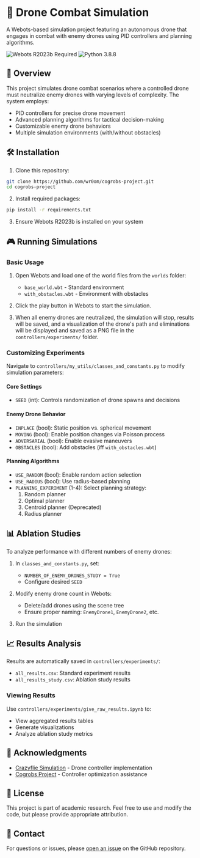 # 🚁 Drone Combat Simulation

A Webots-based simulation project featuring an autonomous drone that engages in combat with enemy drones using PID controllers and planning algorithms.

![Webots R2023b Required](https://img.shields.io/badge/Webots-R2023b-blue)
![Python 3.8.8](https://img.shields.io/badge/Python-3.8.8-green)

## 🎯 Overview

This project simulates drone combat scenarios where a controlled drone must neutralize enemy drones with varying levels of complexity. The system employs:
- PID controllers for precise drone movement
- Advanced planning algorithms for tactical decision-making
- Customizable enemy drone behaviors
- Multiple simulation environments (with/without obstacles)

## 🛠️ Installation

1. Clone this repository:
```bash
git clone https://github.com/wr0om/cogrobs-project.git
cd cogrobs-project
```

2. Install required packages:
```bash
pip install -r requirements.txt
```

3. Ensure Webots R2023b is installed on your system

## 🎮 Running Simulations

### Basic Usage
1. Open Webots and load one of the world files from the `worlds` folder:
   - `base_world.wbt` - Standard environment
   - `with_obstacles.wbt` - Environment with obstacles

2. Click the play button in Webots to start the simulation.
3. When all enemy drones are neutralized, the simulation will stop, results will be saved, and a visualization of the drone's path and eliminations will be displayed and saved as a PNG file in the `controllers/experiments/` folder.

### Customizing Experiments

Navigate to `controllers/my_utils/classes_and_constants.py` to modify simulation parameters:

#### Core Settings
- `SEED` (int): Controls randomization of drone spawns and decisions

#### Enemy Drone Behavior
- `INPLACE` (bool): Static position vs. spherical movement
- `MOVING` (bool): Enable position changes via Poisson process
- `ADVERSARIAL` (bool): Enable evasive maneuvers
- `OBSTACLES` (bool): Add obstacles (iff `with_obstacles.wbt`)

#### Planning Algorithms
- `USE_RANDOM` (bool): Enable random action selection
- `USE_RADIUS` (bool): Use radius-based planning
- `PLANNING_EXPERIMENT` (1-4): Select planning strategy:
  1. Random planner
  2. Optimal planner
  3. Centroid planner (Deprecated)
  4. Radius planner

## 📊 Ablation Studies

To analyze performance with different numbers of enemy drones:

1. In `classes_and_constants.py`, set:
   - `NUMBER_OF_ENEMY_DRONES_STUDY = True`
   - Configure desired `SEED`

2. Modify enemy drone count in Webots:
   - Delete/add drones using the scene tree
   - Ensure proper naming: `EnemyDrone1`, `EnemyDrone2`, etc.

3. Run the simulation

## 📈 Results Analysis

Results are automatically saved in `controllers/experiments/`:
- `all_results.csv`: Standard experiment results
- `all_results_study.csv`: Ablation study results

### Viewing Results
Use `controllers/experiments/give_raw_results.ipynb` to:
- View aggregated results tables
- Generate visualizations
- Analyze ablation study metrics

## 🙏 Acknowledgments

- [Crazyflie Simulation](https://github.com/bitcraze/crazyflie-simulation) - Drone controller implementation
- [Cogrobs Project](https://github.com/Noam-Sasson/cogrobs-project) - Controller optimization assistance

## 📝 License

This project is part of academic research. Feel free to use and modify the code, but please provide appropriate attribution.

## 📧 Contact

For questions or issues, please [open an issue](https://github.com/wr0om/cogrobs-project/issues) on the GitHub repository.